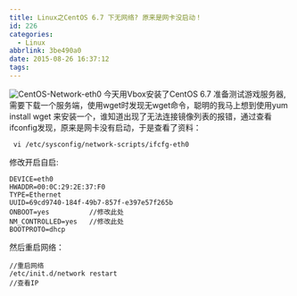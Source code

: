 ```yaml
---
title: Linux之CentOS 6.7 下无网络? 原来是网卡没启动！
id: 226
categories:
  - Linux
abbrlink: 3be490a0
date: 2015-08-26 16:37:12
tags:
---
```


![CentOS-Network-eth0](http://www.dshui.wang/wp-content/uploads/2015/08/CentOS-Network-eth0.jpg)
今天用Vbox安装了CentOS 6.7 准备测试游戏服务器,需要下载一个服务端，使用wget时发现无wget命令，聪明的我马上想到使用yum install wget 来安装一个，谁知道出现了无法连接镜像列表的报错，通过查看ifconfig发现，原来是网卡没有启动，于是查看了资料：
```
 vi /etc/sysconfig/network-scripts/ifcfg-eth0
```
修改开启自启:
```
DEVICE=eth0
HWADDR=00:0C:29:2E:37:F0
TYPE=Ethernet
UUID=69cd9740-184f-49b7-857f-e397e57f265b
ONBOOT=yes          //修改此处
NM_CONTROLLED=yes   //修改此处
BOOTPROTO=dhcp
```
然后重启网络：
```
//重启网络
/etc/init.d/network restart
//查看IP
```